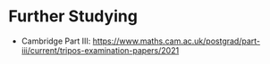 # Further Studying

- Cambridge Part III: <https://www.maths.cam.ac.uk/postgrad/part-iii/current/tripos-examination-papers/2021>